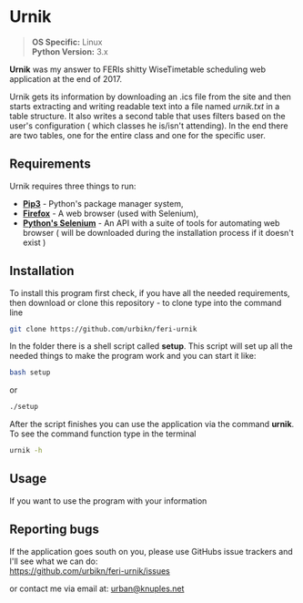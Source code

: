 Urnik
============

> **OS Specific:** Linux  
> **Python Version:** 3.x  

**Urnik** was my answer to FERIs shitty WiseTimetable scheduling web application at the end of 2017.

Urnik gets its information by downloading an .ics file from the site and then starts extracting and writing readable text into a file named _urnik.txt_ in a table structure. It also writes a second table that uses filters based on the user's configuration ( which classes he is/isn't attending). In the end there are two tables, one for the entire class and one for the specific user.

## Requirements ##

Urnik requires three things to run:

 - [**Pip3**](https://pip.pypa.io/en/stable/quickstart/) - Python's package manager system,
 - [**Firefox**]() - A web browser (used with Selenium),
 - [**Python's Selenium**](https://selenium-python.readthedocs.io/) - An API with a suite of tools for automating web browser ( will be downloaded during the installation process if it doesn't exist )
 

## Installation ##

To install this program first check, if you have all the needed requirements, then download or clone this repository - to clone type into the command line
``` bash
git clone https://github.com/urbikn/feri-urnik
```

In the folder there is a shell script called **setup**. This script will set up all the needed things to make the program work and you can start it like:
``` bash
bash setup
```
or
``` bash
./setup
```
After the script finishes you can use the application via the command **urnik**. To see the command function type in the terminal
``` bash
urnik -h
```

## Usage ##

If you want to use the program with your information

## Reporting bugs ##
If the application goes south on you, please use GitHubs issue trackers and I'll see what we can do:  
https://github.com/urbikn/feri-urnik/issues

or contact me via email at: urban@knuples.net

